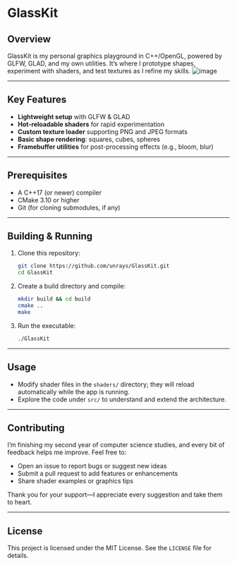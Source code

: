 # GlassKit

## Overview

GlassKit is my personal graphics playground in C++/OpenGL, powered by GLFW, GLAD, and my own utilities. It’s where I prototype shapes, experiment with shaders, and test textures as I refine my skills.
![image](https://github.com/user-attachments/assets/e9d29a47-661b-4774-b266-8214c69de5ea)

---

## Key Features

- **Lightweight setup** with GLFW & GLAD
- **Hot-reloadable shaders** for rapid experimentation
- **Custom texture loader** supporting PNG and JPEG formats
- **Basic shape rendering**: squares, cubes, spheres
- **Framebuffer utilities** for post-processing effects (e.g., bloom, blur)

---

## Prerequisites

- A C++17 (or newer) compiler
- CMake 3.10 or higher
- Git (for cloning submodules, if any)

---

## Building & Running

1. Clone this repository:
   ```bash
   git clone https://github.com/unrays/GlassKit.git
   cd GlassKit
   ```
2. Create a build directory and compile:
   ```bash
   mkdir build && cd build
   cmake ..
   make
   ```
3. Run the executable:
   ```bash
   ./GlassKit
   ```

---

## Usage

- Modify shader files in the `shaders/` directory; they will reload automatically while the app is running.
- Explore the code under `src/` to understand and extend the architecture.

---

## Contributing

I’m finishing my second year of computer science studies, and every bit of feedback helps me improve. Feel free to:

- Open an issue to report bugs or suggest new ideas
- Submit a pull request to add features or enhancements
- Share shader examples or graphics tips

Thank you for your support—I appreciate every suggestion and take them to heart.

---

## License

This project is licensed under the MIT License. See the `LICENSE` file for details.
